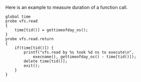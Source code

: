 Here is an example to measure duration of a function call.


```
global time
probe vfs.read
{
	time[tid()] = gettimeofday_ns();
}
probe vfs.read.return
{
	if(time[tid()]) {
		printf("vfs.read by %s took %d ns to execute\n",
			execname(), gettimeofday_ns() - time[tid()]);
		delete time[tid()];
		exit();
	}
}
```
